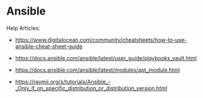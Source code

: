 # Ansible

Help  Articles:
* https://www.digitalocean.com/community/cheatsheets/how-to-use-ansible-cheat-sheet-guide

* https://docs.ansible.com/ansible/latest/user_guide/playbooks_vault.html

* https://docs.ansible.com/ansible/latest/modules/apt_module.html

* https://raymii.org/s/tutorials/Ansible_-_Only_if_on_specific_distribution_or_distribution_version.html

